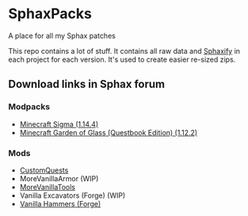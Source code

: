 # SphaxPacks
A place for all my Sphax patches

This repo contains a lot of stuff. It contains all raw data and [Sphaxify](https://bdcraft.net/community/viewtopic.php?t=5230) in each project for each version. It's used to create easier re-sized zips.

## Download links in Sphax forum
### Modpacks
- [Minecraft Sigma (1.14.4)](https://bdcraft.net/community/releases-for-packs-f10/sigma-t7573.html)
- [Minecraft Garden of Glass (Questbook Edition) (1.12.2)](https://bdcraft.net/community/releases-for-packs-f10/garden-glass-questbook-edition-t6457.html)

### Mods
- [CustomQuests](https://bdcraft.net/community/releases-for-mods-f9/customquests-t7578.html)
- MoreVanillaArmor (WIP)
- [MoreVanillaTools](https://bdcraft.net/community/releases-for-mods-f9/morevanillatools-t7595.html)
- Vanilla Excavators (Forge) (WIP)
- [Vanilla Hammers (Forge)](https://bdcraft.net/community/releases-for-mods-f9/vanilla-hammers-t7597.html)